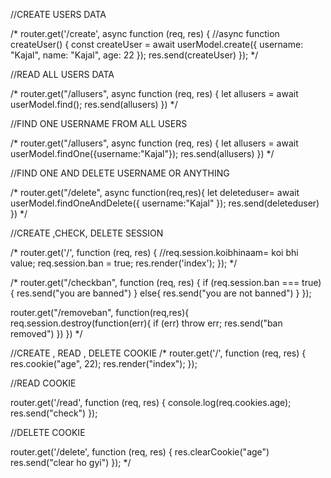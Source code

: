 //CREATE USERS DATA

/*
router.get('/create', async function (req, res) {
  //async function createUser() {
  const createUser = await userModel.create({
    username: "Kajal",
    name: "Kajal",
    age: 22
  });
  res.send(createUser)
});
 */

//READ ALL USERS DATA

/*
 router.get("/allusers", async function (req, res) {
 let allusers = await userModel.find();
 res.send(allusers)
})
 */

//FIND ONE USERNAME FROM ALL USERS

/*
 router.get("/allusers", async function (req, res) {
  let allusers = await userModel.findOne({username:"Kajal"});
  res.send(allusers)
})
 */


//FIND ONE AND DELETE USERNAME OR ANYTHING

/*
 router.get("/delete", async function(req,res){
  let deleteduser= await userModel.findOneAndDelete({
    username:"Kajal"
  });
  res.send(deleteduser)
})
  */


//CREATE ,CHECK, DELETE SESSION

/* router.get('/', function (req, res) {
 //req.session.koibhinaam= koi bhi value;
  req.session.ban = true;
  res.render('index');
}); */


/*
 router.get("/checkban", function (req, res) {
  if (req.session.ban === true) {
    res.send("you are banned")
  }
  else{
    res.send("you are not banned")
  }
});

router.get("/removeban", function(req,res){
  req.session.destroy(function(err){
   if (err) throw err;
    res.send("ban removed")
  })
})
  */


//CREATE , READ , DELETE COOKIE
/*
router.get('/', function (req, res) {
res.cookie("age", 22);
res.render("index");
});

//READ COOKIE

router.get('/read', function (req, res) {
console.log(req.cookies.age);
res.send("check")
});

//DELETE COOKIE

router.get('/delete', function (req, res) {
res.clearCookie("age")
res.send("clear ho gyi")
});
*/